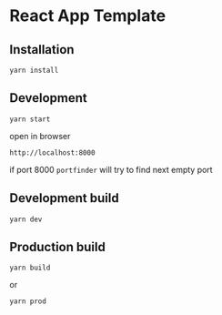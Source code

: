 # React App Template

## Installation

```
yarn install
```

## Development

```
yarn start
```
open in browser

```
http://localhost:8000 
```

if port 8000 `portfinder` will try to find next empty port

## Development build

```
yarn dev
```

## Production build

```
yarn build
```

or

```
yarn prod
```
